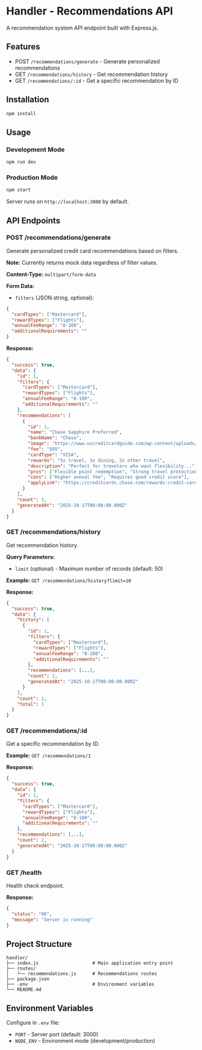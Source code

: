 # Handler - Recommendations API

A recommendation system API endpoint built with Express.js.

## Features

- POST `/recommendations/generate` - Generate personalized recommendations
- GET `/recommendations/history` - Get recommendation history
- GET `/recommendations/:id` - Get a specific recommendation by ID

## Installation

```bash
npm install
```

## Usage

### Development Mode
```bash
npm run dev
```

### Production Mode
```bash
npm start
```

Server runs on `http://localhost:3000` by default.

## API Endpoints

### POST /recommendations/generate

Generate personalized credit card recommendations based on filters.

**Note:** Currently returns mock data regardless of filter values.

**Content-Type:** `multipart/form-data`

**Form Data:**
- `filters` (JSON string, optional):
```json
{
  "cardTypes": ["Mastercard"],
  "rewardTypes": ["Flights"],
  "annualFeeRange": "0-100",
  "additionalRequirements": ""
}
```

**Response:**
```json
{
  "success": true,
  "data": {
    "id": 1,
    "filters": {
      "cardTypes": ["Mastercard"],
      "rewardTypes": ["Flights"],
      "annualFeeRange": "0-100",
      "additionalRequirements": ""
    },
    "recommendations": [
      {
        "id": 1,
        "name": "Chase Sapphire Preferred",
        "bankName": "Chase",
        "image": "https://www.uscreditcardguide.com/wp-content/uploads/csp-e1629138224670.png",
        "fee": "$95",
        "cardType": "VISA",
        "rewards": "5x travel, 3x dining, 2x other travel",
        "description": "Perfect for travelers who want flexibility...",
        "pros": ["Flexible point redemption", "Strong travel protections", "No foreign transaction fees"],
        "cons": ["Higher annual fee", "Requires good credit score"],
        "applyLink": "https://creditcards.chase.com/rewards-credit-cards/sapphire/preferred"
      }
    ],
    "count": 3,
    "generatedAt": "2025-10-17T00:00:00.000Z"
  }
}
```

### GET /recommendations/history

Get recommendation history.

**Query Parameters:**
- `limit` (optional) - Maximum number of records (default: 50)

**Example:** `GET /recommendations/history?limit=10`

**Response:**
```json
{
  "success": true,
  "data": {
    "history": [
      {
        "id": 1,
        "filters": {
          "cardTypes": ["Mastercard"],
          "rewardTypes": ["Flights"],
          "annualFeeRange": "0-100",
          "additionalRequirements": ""
        },
        "recommendations": [...],
        "count": 2,
        "generatedAt": "2025-10-17T00:00:00.000Z"
      }
    ],
    "count": 1,
    "total": 1
  }
}
```

### GET /recommendations/:id

Get a specific recommendation by ID.

**Example:** `GET /recommendations/1`

**Response:**
```json
{
  "success": true,
  "data": {
    "id": 1,
    "filters": {
      "cardTypes": ["Mastercard"],
      "rewardTypes": ["Flights"],
      "annualFeeRange": "0-100",
      "additionalRequirements": ""
    },
    "recommendations": [...],
    "count": 2,
    "generatedAt": "2025-10-17T00:00:00.000Z"
  }
}
```

### GET /health

Health check endpoint.

**Response:**
```json
{
  "status": "OK",
  "message": "Server is running"
}
```

## Project Structure

```
handler/
├── index.js                    # Main application entry point
├── routes/
│   └── recommendations.js      # Recommendations routes
├── package.json
├── .env                        # Environment variables
└── README.md
```

## Environment Variables

Configure in `.env` file:

- `PORT` - Server port (default: 3000)
- `NODE_ENV` - Environment mode (development/production)
